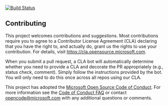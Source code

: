 [![Build Status](https://dev.azure.com/hynekzobac/Space%20Game%20-%20web%20-%20Release/_apis/build/status/mslearn-tailspin-spacegame-web-deploy?branchName=release-pipeline)](https://dev.azure.com/hynekzobac/Space%20Game%20-%20web%20-%20Release/_build/latest?definitionId=8&branchName=release-pipeline)

## Contributing

This project welcomes contributions and suggestions.  Most contributions require you to agree to a
Contributor License Agreement (CLA) declaring that you have the right to, and actually do, grant us
the rights to use your contribution. For details, visit https://cla.opensource.microsoft.com.

When you submit a pull request, a CLA bot will automatically determine whether you need to provide
a CLA and decorate the PR appropriately (e.g., status check, comment). Simply follow the instructions
provided by the bot. You will only need to do this once across all repos using our CLA.

This project has adopted the [Microsoft Open Source Code of Conduct](https://opensource.microsoft.com/codeofconduct/).
For more information see the [Code of Conduct FAQ](https://opensource.microsoft.com/codeofconduct/faq/) or
contact [opencode@microsoft.com](mailto:opencode@microsoft.com) with any additional questions or comments.